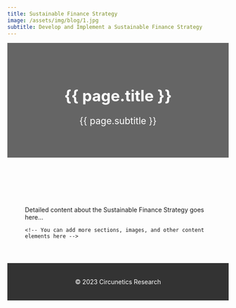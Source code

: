 ```yaml
---
title: Sustainable Finance Strategy
image: /assets/img/blog/1.jpg
subtitle: Develop and Implement a Sustainable Finance Strategy
---
```


<!-- Header: Showcasing the title, subtitle, and image -->
<header style="background: url({{ page.image }}) no-repeat center center; background-size: cover;">
    <div style="background-color: rgba(0, 0, 0, 0.6); padding: 50px;">
        <h1 style="color: white; font-size: 2.5em;">{{ page.title }}</h1>
        <p style="color: white; font-size: 1.5em;">{{ page.subtitle }}</p>
    </div>
</header>

<!-- Main Content Area -->
<main style="padding: 40px;">
    <p>
        Detailed content about the Sustainable Finance Strategy goes here...
    </p>

    <!-- You can add more sections, images, and other content elements here -->

</main>

<!-- Optional Footer -->
<footer style="background-color: #333; padding: 20px;">
    <p style="color: white; text-align: center;">&copy; 2023 Circunetics Research</p>
</footer>

